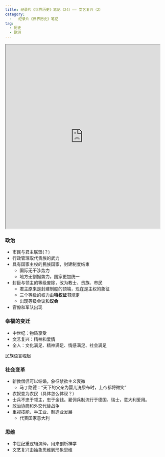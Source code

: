 ```yaml
---
title: 纪录片《世界历史》笔记（24）—— 文艺复兴（2）
category:
  -   纪录片《世界历史》笔记
tag: 
  - 历史
  - 欧洲
---
```


<iframe src="https://www.bilibili.com/bangumi/play/ep517750/" width="100%" style="max-width: 700px;" height="600px"></iframe>

### 政治
- 市民与君主联盟(？)
- 行政管理取代贵族的武力
- 具有国家主权的民族国家，封建制度结束
  - 国际无干涉势力
  - 地方无割据势力，国家更加统一
- 封臣与领主的等级废除，改为教士、贵族、市民
  - 君主原来是封建制度的顶端，现在是主权的象征
  - 三个等级的权力由**特权证书**规定
  - 出现等级会议和**议会**
- 官僚和军队出现

### 幸福的变迁
- 中世纪：物质享受
- 文艺复兴：精神和爱情
- 全人：文化满足、精神满足、情感满足、社会满足

民族语言崛起

### 社会变革
- 新教僧侣可以结婚，象征禁欲主义衰微
  - 马丁路德：“天下的父亲为婴儿洗尿布时，上帝都将微笑”
- 农奴变为农民（具体怎么体现？）
- 士兵不忠于领主，忠于金钱。雇佣兵制流行于德国、瑞士，意大利爱用。
- 政治协商和外交代替战争
- 重视技能，手工业、制造业发展
  - 代表国家意大利

### 思维
- 中世纪重逻辑演绎，用来剖析神学
- 文艺复兴由抽象思维到形象思维